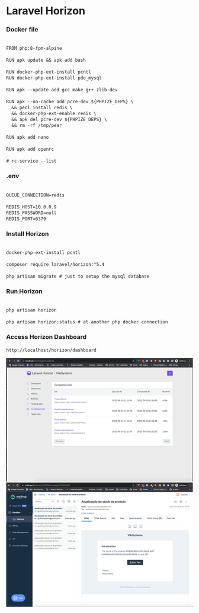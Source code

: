 # Laravel Horizon

### Docker file

```

FROM php:8-fpm-alpine

RUN apk update && apk add bash

RUN docker-php-ext-install pcntl
RUN docker-php-ext-install pdo_mysql

RUN apk --update add gcc make g++ zlib-dev

RUN apk --no-cache add pcre-dev ${PHPIZE_DEPS} \
  && pecl install redis \
  && docker-php-ext-enable redis \
  && apk del pcre-dev ${PHPIZE_DEPS} \
  && rm -rf /tmp/pear

RUN apk add nano

RUN apk add openrc

# rc-service --list

```

### .env

```

QUEUE_CONNECTION=redis

REDIS_HOST=10.0.0.9
REDIS_PASSWORD=null
REDIS_PORT=6379

```

### Install Horizon

```

docker-php-ext-install pcntl

composer require laravel/horizon:^5.4

php artisan migrate # just to setup the mysql database

```

### Run Horizon
```

php artisan horizon

php artisan horizon:status # at another php docker connection

```

### Access Horizon Dashboard
```
http://localhost/horizon/dashboard
```

![TDD](/imgs/horizon.png)
![TDD](/imgs/mailtrap.png)